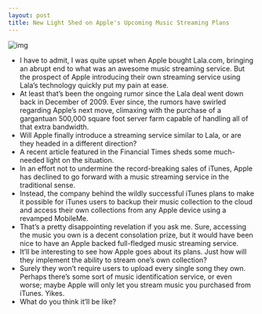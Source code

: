 ```yaml
---
layout: post
title: New Light Shed on Apple's Upcoming Music Streaming Plans
---
```

![img](http://media.idownloadblog.com/wp-content/uploads/2010/11/itunes-logo.jpg)
* I have to admit, I was quite upset when Apple bought Lala.com, bringing an abrupt end to what was an awesome music streaming service. But the prospect of Apple introducing their own streaming service using Lala’s technology quickly put my pain at ease.
* At least that’s been the ongoing rumor since the Lala deal went down back in December of 2009. Ever since, the rumors have swirled regarding Apple’s next move, climaxing with the purchase of a gargantuan 500,000 square foot server farm capable of handling all of that extra bandwidth.
* Will Apple finally introduce a streaming service similar to Lala, or are they headed in a different direction?
* A recent article featured in the Financial Times sheds some much-needed light on the situation.
* In an effort not to undermine the record-breaking sales of iTunes, Apple has declined to go forward with a music streaming service in the traditional sense.
* Instead, the company behind the wildly successful iTunes plans to make it possible for iTunes users to backup their music collection to the cloud and access their own collections from any Apple device using a revamped MobileMe.
* That’s a pretty disappointing revelation if you ask me. Sure, accessing the music you own is a decent consolation prize, but it would have been nice to have an Apple backed full-fledged music streaming service.
* It’ll be interesting to see how Apple goes about its plans. Just how will they implement the ability to stream one’s own collection?
* Surely they won’t require users to upload every single song they own. Perhaps there’s some sort of music identification service, or even worse; maybe Apple will only let you stream music you purchased from iTunes. Yikes.
* What do you think it’ll be like?

